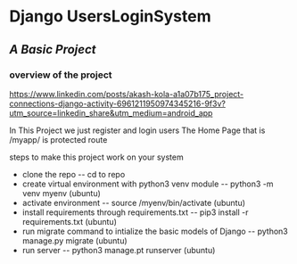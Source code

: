 # Django UsersLoginSystem
## _A Basic Project_

### overview of the project
https://www.linkedin.com/posts/akash-kola-a1a07b175_project-connections-django-activity-6961211950974345216-9f3v?utm_source=linkedin_share&utm_medium=android_app



In This Project we just register and login users
The Home Page that is <server-address>/myapp/ is protected route


steps to make this project work on your system
- clone the repo
-- cd to repo
- create virtual environment with python3 venv module
-- python3 -m venv myenv (ubuntu)
- activate environment
-- source /myenv/bin/activate (ubuntu)
- install requirements through requirements.txt
-- pip3 install -r requirements.txt (ubuntu)
- run migrate command to intialize the basic models of Django
-- python3 manage.py migrate (ubuntu)
- run server
-- python3 manage.pt runserver (ubuntu)


